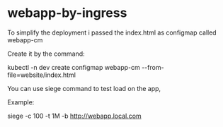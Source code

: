 # webapp-by-ingress
To simplify the deployment i passed the index.html as configmap called webapp-cm

Create it by the command:

kubectl -n dev create configmap webapp-cm --from-file=website/index.html

You can use siege command to test load on the app,

Example: 

siege -c 100 -t 1M -b http://webapp.local.com